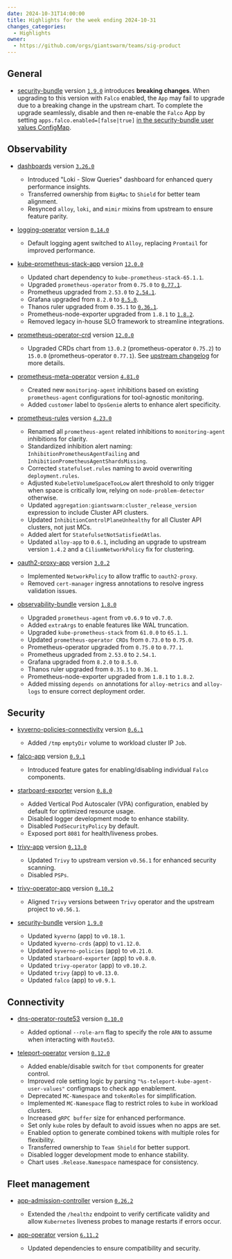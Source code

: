 ```yaml
---
date: 2024-10-31T14:00:00
title: Highlights for the week ending 2024-10-31
changes_categories:
  - Highlights
owner:
  - https://github.com/orgs/giantswarm/teams/sig-product
---
```


## General

- [security-bundle](https://github.com/giantswarm/security-bundle) version [`1.9.0`](https://github.com/giantswarm/security-bundle/compare/v1.8.2...v1.9.0) introduces **breaking changes**. When upgrading to this version with `Falco` enabled, the `App` may fail to upgrade due to a breaking change in the upstream chart. To complete the upgrade seamlessly, disable and then re-enable the `Falco` App by setting `apps.falco.enabled=[false|true]` [in the security-bundle user values ConfigMap](https://github.com/giantswarm/security-bundle/tree/main?tab=readme-ov-file#configuring).

## Observability

- [dashboards](https://github.com/giantswarm/dashboards) version [`3.26.0`](https://github.com/giantswarm/dashboards/compare/v3.24.0...v3.26.0)
    - Introduced "Loki - Slow Queries" dashboard for enhanced query performance insights.
    - Transferred ownership from `BigMac` to `Shield` for better team alignment.
    - Resynced `alloy`, `loki`, and `mimir` mixins from upstream to ensure feature parity.

- [logging-operator](https://github.com/giantswarm/logging-operator) version [`0.14.0`](https://github.com/giantswarm/logging-operator/compare/v0.13.0...v0.14.0)
    - Default logging agent switched to `Alloy`, replacing `Promtail` for improved performance.

- [kube-prometheus-stack-app](https://github.com/giantswarm/kube-prometheus-stack-app) version [`12.0.0`](https://github.com/giantswarm/kube-prometheus-stack-app/compare/v11.0.0...v12.0.0)
    - Updated chart dependency to `kube-prometheus-stack-65.1.1`.
    - Upgraded `prometheus-operator` from `0.75.0` to [`0.77.1`](https://github.com/prometheus-operator/prometheus-operator/releases/tag/v0.77.1).
    - Prometheus upgraded from `2.53.0` to [`2.54.1`](https://github.com/prometheus/prometheus/releases/tag/v2.54.1).
    - Grafana upgraded from `8.2.0` to [`8.5.0`](https://github.com/grafana/helm-charts/releases/tag/grafana-8.5.0).
    - Thanos ruler upgraded from `0.35.1` to [`0.36.1`](https://github.com/thanos-io/thanos/releases/tag/v0.36.1).
    - Prometheus-node-exporter upgraded from `1.8.1` to [`1.8.2`](https://github.com/prometheus/node_exporter/releases/tag/v1.8.2).
    - Removed legacy in-house SLO framework to streamline integrations.

- [prometheus-operator-crd](https://github.com/giantswarm/prometheus-operator-crd) version [`12.0.0`](https://github.com/giantswarm/prometheus-operator-crd/compare/v11.0.1...v12.0.0)
    - Upgraded CRDs chart from `13.0.2` (prometheus-operator `0.75.2`) to `15.0.0` (prometheus-operator `0.77.1`). See [upstream changelog](https://github.com/prometheus-operator/prometheus-operator/blob/main/CHANGELOG.md#0771--2024-09-25) for more details.

- [prometheus-meta-operator](https://github.com/giantswarm/prometheus-meta-operator) version [`4.81.0`](https://github.com/giantswarm/prometheus-meta-operator/compare/v4.80.0...v4.81.0)
    - Created new `monitoring-agent` inhibitions based on existing `prometheus-agent` configurations for tool-agnostic monitoring.
    - Added `customer` label to `OpsGenie` alerts to enhance alert specificity.

- [prometheus-rules](https://github.com/giantswarm/prometheus-rules) version [`4.23.0`](https://github.com/giantswarm/prometheus-rules/compare/v4.18.0...v4.23.0)
    - Renamed all `prometheus-agent` related inhibitions to `monitoring-agent` inhibitions for clarity.
    - Standardized inhibition alert naming: `InhibitionPrometheusAgentFailing` and `InhibitionPrometheusAgentShardsMissing`.
    - Corrected `statefulset.rules` naming to avoid overwriting `deployment.rules`.
    - Adjusted `KubeletVolumeSpaceTooLow` alert threshold to only trigger when space is critically low, relying on `node-problem-detector` otherwise.
    - Updated `aggregation:giantswarm:cluster_release_version` expression to include Cluster API clusters.
    - Updated `InhibitionControlPlaneUnhealthy` for all Cluster API clusters, not just MCs.
    - Added alert for `StatefulsetNotSatisfiedAtlas`.
    - Updated `alloy-app` to `0.6.1`, including an upgrade to upstream version `1.4.2` and a `CiliumNetworkPolicy` fix for clustering.

- [oauth2-proxy-app](https://github.com/giantswarm/oauth2-proxy-app) version [`3.0.2`](https://github.com/giantswarm/oauth2-proxy-app/compare/v3.0.0...v3.0.2)
    - Implemented `NetworkPolicy` to allow traffic to `oauth2-proxy`.
    - Removed `cert-manager` ingress annotations to resolve ingress validation issues.

- [observability-bundle](https://github.com/giantswarm/observability-bundle) version [`1.8.0`](https://github.com/giantswarm/observability-bundle/compare/v1.7.0...v1.8.0)
    - Upgraded `prometheus-agent` from `v0.6.9` to `v0.7.0`.
    - Added `extraArgs` to enable features like WAL truncation.
    - Upgraded `kube-prometheus-stack` from `61.0.0` to `65.1.1`.
    - Updated `prometheus-operator CRDs` from `0.73.0` to `0.75.0`.
    - Prometheus-operator upgraded from `0.75.0` to `0.77.1`.
    - Prometheus upgraded from `2.53.0` to `2.54.1`.
    - Grafana upgraded from `8.2.0` to `8.5.0`.
    - Thanos ruler upgraded from `0.35.1` to `0.36.1`.
    - Prometheus-node-exporter upgraded from `1.8.1` to `1.8.2`.
    - Added missing `depends on` annotations for `alloy-metrics` and `alloy-logs` to ensure correct deployment order.

## Security

- [kyverno-policies-connectivity](https://github.com/giantswarm/kyverno-policies-connectivity) version [`0.6.1`](https://github.com/giantswarm/kyverno-policies-connectivity/compare/v0.6.0...v0.6.1)
    - Added `/tmp` `emptyDir` volume to workload cluster IP `Job`.

- [falco-app](https://github.com/giantswarm/falco-app) version [`0.9.1`](https://github.com/giantswarm/falco-app/compare/v0.9.0...v0.9.1)
    - Introduced feature gates for enabling/disabling individual `Falco` components.

- [starboard-exporter](https://github.com/giantswarm/starboard-exporter) version [`0.8.0`](https://github.com/giantswarm/starboard-exporter/compare/v0.7.11...v0.8.0)
    - Added Vertical Pod Autoscaler (VPA) configuration, enabled by default for optimized resource usage.
    - Disabled logger development mode to enhance stability.
    - Disabled `PodSecurityPolicy` by default.
    - Exposed port `8081` for health/liveness probes.

- [trivy-app](https://github.com/giantswarm/trivy-app) version [`0.13.0`](https://github.com/giantswarm/trivy-app/compare/v0.12.0...v0.13.0)
    - Updated `Trivy` to upstream version `v0.56.1` for enhanced security scanning.
    - Disabled `PSPs`.

- [trivy-operator-app](https://github.com/giantswarm/trivy-operator-app) version [`0.10.2`](https://github.com/giantswarm/trivy-operator-app/compare/v0.10.1...v0.10.2)
    - Aligned `Trivy` versions between `Trivy` operator and the upstream project to `v0.56.1`.

- [security-bundle](https://github.com/giantswarm/security-bundle) version [`1.9.0`](https://github.com/giantswarm/security-bundle/compare/v1.8.2...v1.9.0)
    - Updated `kyverno` (app) to `v0.18.1`.
    - Updated `kyverno-crds` (app) to `v1.12.0`.
    - Updated `kyverno-policies` (app) to `v0.21.0`.
    - Updated `starboard-exporter` (app) to `v0.8.0`.
    - Updated `trivy-operator` (app) to `v0.10.2`.
    - Updated `trivy` (app) to `v0.13.0`.
    - Updated `falco` (app) to `v0.9.1`.

## Connectivity

- [dns-operator-route53](https://github.com/giantswarm/dns-operator-route53) version [`0.10.0`](https://github.com/giantswarm/dns-operator-route53/compare/v0.9.2...v0.10.0)
    - Added optional `--role-arn` flag to specify the role `ARN` to assume when interacting with `Route53`.

- [teleport-operator](https://github.com/giantswarm/teleport-operator) version [`0.12.0`](https://github.com/giantswarm/teleport-operator/compare/v0.11.0...v0.12.1)
    - Added enable/disable switch for `tbot` components for greater control.
    - Improved role setting logic by parsing `"%s-teleport-kube-agent-user-values"` configmaps to check app enablement.
    - Deprecated `MC-Namespace` and `tokenRoles` for simplification.
    - Implemented `MC-Namespace` flag to restrict roles to `kube` in workload clusters.
    - Increased `gRPC buffer` size for enhanced performance.
    - Set only `kube` roles by default to avoid issues when no apps are set.
    - Enabled option to generate combined tokens with multiple roles for flexibility.
    - Transferred ownership to `Team Shield` for better support.
    - Disabled logger development mode to enhance stability.
    - Chart uses `.Release.Namespace` namespace for consistency.

## Fleet management

- [app-admission-controller](https://github.com/giantswarm/app-admission-controller) version [`0.26.2`](https://github.com/giantswarm/app-admission-controller/compare/v0.26.1...v0.26.2)
    - Extended the `/healthz` endpoint to verify certificate validity and allow `Kubernetes` liveness probes to manage restarts if errors occur.

- [app-operator](https://github.com/giantswarm/app-operator) version [`6.11.2`](https://github.com/giantswarm/app-operator/compare/v6.11.1...v6.11.2)
    - Updated dependencies to ensure compatibility and security.
